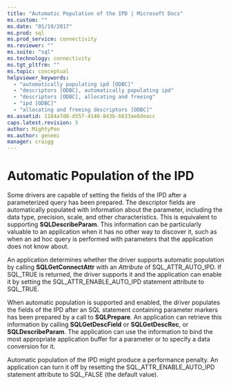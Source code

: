 ```yaml
---
title: "Automatic Population of the IPD | Microsoft Docs"
ms.custom: ""
ms.date: "01/19/2017"
ms.prod: sql
ms.prod_service: connectivity
ms.reviewer: ""
ms.suite: "sql"
ms.technology: connectivity
ms.tgt_pltfrm: ""
ms.topic: conceptual
helpviewer_keywords: 
  - "automatically populating ipd [ODBC]"
  - "descriptors [ODBC], automatically populating ipd"
  - "descriptors [ODBC], allocating and freeing"
  - "ipd [ODBC]"
  - "allocating and freeing descriptors [ODBC]"
ms.assetid: 1184a7d8-d557-4140-843b-6633ae6deacc
caps.latest.revision: 5
author: MightyPen
ms.author: genemi
manager: craigg
---
```

# Automatic Population of the IPD
Some drivers are capable of setting the fields of the IPD after a parameterized query has been prepared. The descriptor fields are automatically populated with information about the parameter, including the data type, precision, scale, and other characteristics. This is equivalent to supporting **SQLDescribeParam**. This information can be particularly valuable to an application when it has no other way to discover it, such as when an ad hoc query is performed with parameters that the application does not know about.  
  
 An application determines whether the driver supports automatic population by calling **SQLGetConnectAttr** with an *Attribute* of SQL_ATTR_AUTO_IPD. If SQL_TRUE is returned, the driver supports it and the application can enable it by setting the SQL_ATTR_ENABLE_AUTO_IPD statement attribute to SQL_TRUE.  
  
 When automatic population is supported and enabled, the driver populates the fields of the IPD after an SQL statement containing parameter markers has been prepared by a call to **SQLPrepare**. An application can retrieve this information by calling **SQLGetDescField** or **SQLGetDescRec**, or **SQLDescribeParam**. The application can use the information to bind the most appropriate application buffer for a parameter or to specify a data conversion for it.  
  
 Automatic population of the IPD might produce a performance penalty. An application can turn it off by resetting the SQL_ATTR_ENABLE_AUTO_IPD statement attribute to SQL_FALSE (the default value).
